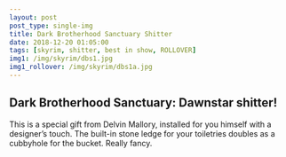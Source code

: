 ```yaml
---
layout: post
post_type: single-img
title: Dark Brotherhood Sanctuary Shitter
date: 2018-12-20 01:05:00
tags: [skyrim, shitter, best in show, ROLLOVER]
img1: /img/skyrim/dbs1.jpg
img1_rollover: /img/skyrim/dbs1a.jpg
---
```

## Dark Brotherhood Sanctuary: Dawnstar shitter!

This is a special gift from Delvin Mallory, installed for you himself with a designer’s touch. The built-in stone ledge for your toiletries doubles as a cubbyhole for the bucket. Really fancy.

